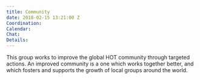 ```yaml
---
title: Community
date: 2018-02-15 13:21:00 Z
Coordination: 
Calendar: 
Chat: 
Details: 
---
```


This group works to improve the global HOT community through targeted actions. An improved community is a one which works together better, and which fosters and supports the growth of local groups around the world.
